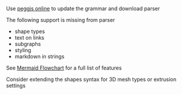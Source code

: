 Use [peggjs online](https://peggyjs.org/online) to update the grammar and download parser

The following support is missing from parser

* shape types
* text on links
* subgraphs
* styling
* markdown in strings

See [Mermaid Flowchart](https://mermaid.js.org/syntax/flowchart.html) for a full list of features

Consider extending the shapes syntax for 3D mesh types or extrusion settings
